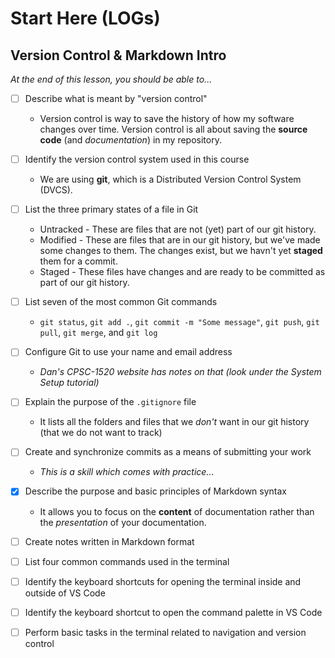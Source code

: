 # Start Here (LOGs)

## Version Control & Markdown Intro

*At the end of this lesson, you should be able to...*

- [ ] Describe what is meant by "version control"
  - Version control is way to save the history of how my software changes over time. Version control is all about saving the **source code** (and *documentation*) in my repository.
- [ ] Identify the version control system used in this course
  - We are using **git**, which is a Distributed Version Control System (DVCS).
- [ ] List the three primary states of a file in Git
  - Untracked - These are files that are not (yet) part of our git history.
  - Modified - These are files that are in our git history, but we've made some changes to them. The changes exist, but we havn't yet **staged** them for a commit.
  - Staged - These files have changes and are ready to be committed as part of our git history.
- [ ] List seven of the most common Git commands
  - `git status`, `git add .`, `git commit -m "Some message"`, `git push`, `git pull`, `git merge`, and `git log`
- [ ] Configure Git to use your name and email address
  - *Dan's CPSC-1520 website has notes on that (look under the System Setup tutorial)*
- [ ] Explain the purpose of the `.gitignore` file
  - It lists all the folders and files that we *don't* want in our git history (that we do not want to track)
- [ ] Create and synchronize commits as a means of submitting your work
  - *This is a skill which comes with practice...*
- [x] Describe the purpose and basic principles of Markdown syntax
  - It allows you to focus on the **content** of documentation rather than the *presentation* of your documentation.
- [ ] Create notes written in Markdown format
- [ ] List four common commands used in the terminal
- [ ] Identify the keyboard shortcuts for opening the terminal inside and outside of VS Code
- [ ] Identify the keyboard shortcut to open the command palette in VS Code
- [ ] Perform basic tasks in the terminal related to navigation and version control



